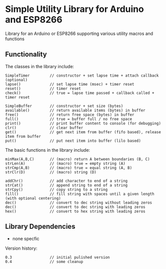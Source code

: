 # Simple Utility Library for Arduino and ESP8266
Library for an Arduino or ESP8266 supporting various utility macros and functions

## Functionality

The classes in the library include:
```
SimpleTimer         // constructor + set lapse time + attach callback (optional)
lapse()             // set lapse time (msec) + timer reset
reset()             // timer reset
check()             // true = lapse time passed + callback called + timer reset

SimpleBuffer        // constructor + set size (bytes)
available()         // return available items (bytes) in buffer
free()              // return free space (bytes) in buffer
full()              // true = buffer full / no free space
print()             // print buffer content to console (for debugging)
clr()               // clear buffer
get()               // get next item from buffer (fifo based), release item from buffer
put()               // put next item into buffer (lilo based)
```

The basic functions in the library include:
```
minMax(A,B,C)       // (macro) return A between boundaries (B, C)
strLen(A)           // (macro) true = empty string (A)
strCmp(A,B)         // (macro) true = equal string (A, B)
strClr(D)           // (macro) string (D)

addChr()            // add character to end of a string
strCat()            // append string to end of a string
strCpy()            // copy string to a string
fill()              // fill string with spaces until a given length (with optional centering)
dec()               // convert to dec string without leading zeros
dec()               // convert to dec string with leading zeros
hex()               // convert to hex string with leading zeros
```

## Library Dependencies

- none specfic

Version history:
```
0.3                 // initial pulished version
0.4                 // some cleanup
```
